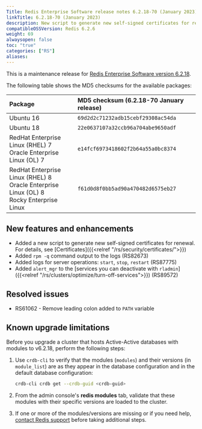 ```yaml
---
Title: Redis Enterprise Software release notes 6.2.18-70 (January 2023)
linkTitle: 6.2.18-70 (January 2023)
description: New script to generate new self-signed certificates for renewal. Improved logs. Deactivate alert_mgr using rladmin.
compatibleOSSVersion: Redis 6.2.6
weight: 69
alwaysopen: false
toc: "true"
categories: ["RS"]
aliases: 
---
```


This is a maintenance release for ​[​Redis Enterprise Software version 6.2.18](https://redis.com/redis-enterprise-software/download-center/software/).

The following table shows the MD5 checksums for the available packages:

| Package | MD5 checksum (6.2.18-70 January release) |
|:--------|:-------------|
| Ubuntu 16 | `69d2d2c71232adb15cebf29308ac54da` |
| Ubuntu 18 | `22e0637107a32ccb96a704abe9650adf` |
| RedHat Enterprise Linux (RHEL) 7<br/>Oracle Enterprise Linux (OL) 7 | `e14fcf6973418602f2b64a55a0bc8374` |
| RedHat Enterprise Linux (RHEL) 8<br/>Oracle Enterprise Linux (OL) 8 <br/>Rocky Enterprise Linux | `f61d0d8f0bb5ad90a470482d6575eb27` |

## New features and enhancements

- Added a new script to generate new self-signed certificates for renewal. For details, see [Certificates]({{<relref "/rs/security/certificates/">}})
- Added `rpm -q` command output to the logs (RS82673)
- Added logs for server operations: `start`, `stop`, `restart` (RS87775)
- Added `alert_mgr` to the [services you can deactivate with `rladmin`]({{<relref "/rs/clusters/optimize/turn-off-services">}}) (RS89572)

## Resolved issues

- RS61062 - Remove leading colon added to `PATH` variable

## Known upgrade limitations

Before you upgrade a cluster that hosts Active-Active databases with modules to v6.2.18, perform the following steps:

1. Use `crdb-cli` to verify that the modules (`modules`) and their versions (in `module_list`) are as they appear in the database configuration and in the default database configuration:

    ```sh
    crdb-cli crdb get --crdb-guid <crdb-guid>
    ```

1. From the admin console's **redis modules** tab, validate that these modules with their specific versions are loaded to the cluster.

1. If one or more of the modules/versions are missing or if you need help, [contact Redis support](https://redis.com/company/support/) before taking additional steps.
